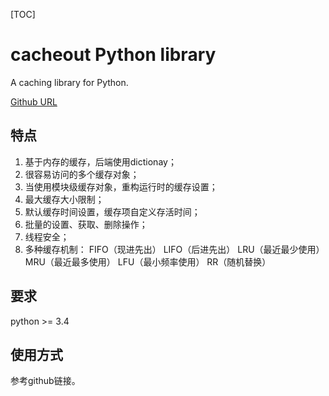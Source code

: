 [TOC]

# cacheout Python library

A caching library for Python.

[Github URL](https://github.com/dgilland/cacheout)

## 特点

1. 基于内存的缓存，后端使用dictionay；
2. 很容易访问的多个缓存对象；
3. 当使用模块级缓存对象，重构运行时的缓存设置；
4. 最大缓存大小限制；
5. 默认缓存时间设置，缓存项自定义存活时间；
6. 批量的设置、获取、删除操作；
7. 线程安全；
8. 多种缓存机制：
   FIFO（现进先出）
   LIFO（后进先出）
   LRU（最近最少使用）
   MRU（最近最多使用）
   LFU（最小频率使用）
   RR（随机替换）

## 要求

python >= 3.4

## 使用方式

参考github链接。
